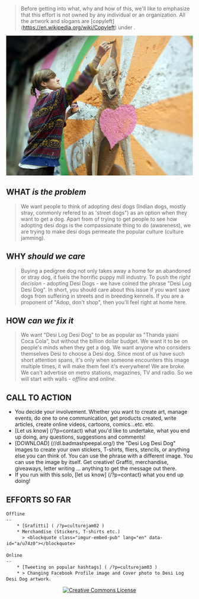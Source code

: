 <!--

Title: Desi Log, Desi Dog (Indian version of "Adopt, don't shop")
Scripts: 
- //s.imgur.com/min/embed.js

-->

> Before getting into what, why and how of this, we'll like to emphasize that this effort is not owned by any individual or an organization. All the artwork and slogans are [copyleft] (https://en.wikipedia.org/wiki/Copyleft) under .

![qobm0bb.jpg](/images/qobm0bb.jpg)

WHAT _is the problem_
-----
> We want people to think of adopting desi dogs (Indian dogs, mostly stray, commonly refered to as 'street dogs") as an option when they want to get a dog. Apart from of trying to get people to see how adopting desi dogs is the compassionate thing to do (awareness), we are trying to make desi dogs permeate the popular culture (culture jamming).

WHY _should we care_
-----
> Buying a pedigree dog not only takes away a home for an abandoned or stray dog, it fuels the horrific puppy mill industry. To push the _right decision_ - adopting Desi Dogs - we have coined the phrase "Desi Log Desi Dog". In short, you should care about this issue if you want save dogs from suffering in streets and in breeding kennels. If you are a proponent of "Adop, don't shop", then you'll feel right at home here.

HOW _can we fix it_
-------
> We want "Desi Log Desi Dog" to be as popular as "Thanda yaani Coca Cola", but without the billion dollar budget. We want it to be on people's minds when they get a dog. We want anyone who considers themselves Desi to choose a Desi dog. Since most of us have such short attention spans, it's only when someone encounters this image multiple times, it will make them feel it's everywhere! We are broke. We can't advertise on metro stations, magazines, TV and radio. So we will start with walls - _offline_ and _online_.

CALL TO ACTION 
-------

* You decide your involvement. Whether you want to create art, manage events, do one to one communication, get products created, write articles, create online videos, cartoons, comics...etc. etc.
* [Let us know] (/?p=contact) what you'd like to undertake, what you end up doing, any questions, suggestions and comments! 
* [DOWNLOAD] (//dl.badmashpeepal.org/) the "Desi Log Desi Dog" images to create your own stickers, T-shirts, fliers, stencils, or anything else you can think of. You can use the phrase with a different image. You can use the image by itself. Get creative! Graffiti, merchandise, giveaways, letter writing ... anything to get the message out there.
* If you run with this solo, [let us know] (/?p=contact) what you end up doing! 

EFFORTS SO FAR
----
	Offline
	--
		* [Grafitti] ( /?p=culturejam02 ) 
		* Merchandise (Stickers, T-shirts etc.)
		  > <blockquote class="imgur-embed-pub" lang="en" data-id="a/u74z0"></blockquote>

	Online
	--
		* [Tweeting on popular hashtags] ( /?p=culturejam03 )
		* > Changing Facebook Profile image and Cover photo to Desi Log Desi Dog artwork.

<center><a rel="license" href="http://creativecommons.org/licenses/by/4.0/"><img alt="Creative Commons License" style="border-width:0; width: 88px;" src="https://i.creativecommons.org/l/by/4.0/88x31.png" /></a></center>


    
<!--
FAQ

CONTACT us to buy our Desi Log Desi Dog T-shirts at cost. You can them mark up to sell at your organization's event or just buy them for you and your friends.

SEND us a picture of your own Desi Log Desi Dog creations!

collaboartion - gist?  mailing list? trello? .. anything but fb group!

tactics - make videos,  spoof ebooks, spoof videos! repurpose videos

sukriti, supriya, shivani, meredith?

-->

